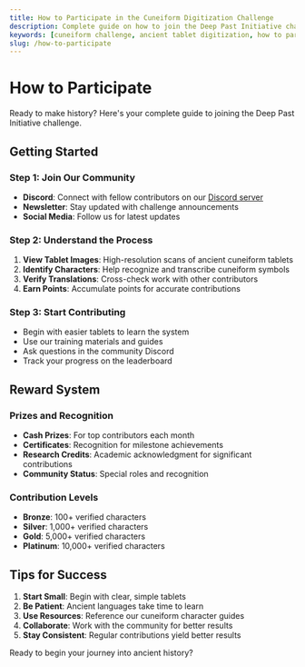 ```yaml
---
title: How to Participate in the Cuneiform Digitization Challenge
description: Complete guide on how to join the Deep Past Initiative challenge, contribute to ancient tablet digitization, and win prizes
keywords: [cuneiform challenge, ancient tablet digitization, how to participate, mesopotamian history, crowdsourcing]
slug: /how-to-participate
---
```


# How to Participate

Ready to make history? Here's your complete guide to joining the Deep Past Initiative challenge.

## Getting Started

### Step 1: Join Our Community
- **Discord**: Connect with fellow contributors on our [Discord server](https://discord.gg/XtCMyTrVCF)
- **Newsletter**: Stay updated with challenge announcements
- **Social Media**: Follow us for latest updates

### Step 2: Understand the Process
1. **View Tablet Images**: High-resolution scans of ancient cuneiform tablets
2. **Identify Characters**: Help recognize and transcribe cuneiform symbols
3. **Verify Translations**: Cross-check work with other contributors
4. **Earn Points**: Accumulate points for accurate contributions

### Step 3: Start Contributing
- Begin with easier tablets to learn the system
- Use our training materials and guides
- Ask questions in the community Discord
- Track your progress on the leaderboard

## Reward System

### Prizes and Recognition
- **Cash Prizes**: For top contributors each month
- **Certificates**: Recognition for milestone achievements
- **Research Credits**: Academic acknowledgment for significant contributions
- **Community Status**: Special roles and recognition

### Contribution Levels
- **Bronze**: 100+ verified characters
- **Silver**: 1,000+ verified characters  
- **Gold**: 5,000+ verified characters
- **Platinum**: 10,000+ verified characters

## Tips for Success

1. **Start Small**: Begin with clear, simple tablets
2. **Be Patient**: Ancient languages take time to learn
3. **Use Resources**: Reference our cuneiform character guides
4. **Collaborate**: Work with the community for better results
5. **Stay Consistent**: Regular contributions yield better results

Ready to begin your journey into ancient history?